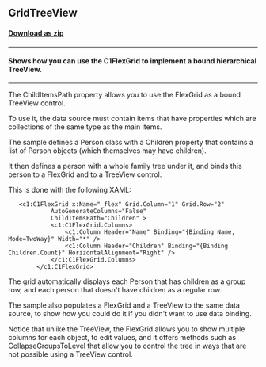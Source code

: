 ## GridTreeView
#### [Download as zip](https://grapecity.github.io/DownGit/#/home?url=https://github.com/GrapeCity/ComponentOne-WPF-Samples/tree/master/NET_4.5.2/C1.WPF.FlexGrid/CS/GridTreeView)
____
#### Shows how you can use the C1FlexGrid to implement a bound hierarchical TreeView.
____
The ChildItemsPath property allows you to use the FlexGrid as a bound TreeView 
control.

To use it, the data source must contain items that have properties which are 
collections of the same type as the main items.
	
The sample defines a Person class with a Children property that contains 
a list of Person objects (which themselves may have children). 

It then defines a person with a whole family tree under it, and binds this person
to a FlexGrid and to a TreeView control.

This is done with the following XAML:

```
   <c1:C1FlexGrid x:Name="_flex" Grid.Column="1" Grid.Row="2"
            AutoGenerateColumns="False" 
            ChildItemsPath="Children" >
            <c1:C1FlexGrid.Columns>
                <c1:Column Header="Name" Binding="{Binding Name, Mode=TwoWay}" Width="*" />
                <c1:Column Header="Children" Binding="{Binding Children.Count}" HorizontalAlignment="Right" />
            </c1:C1FlexGrid.Columns>
        </c1:C1FlexGrid>
```
The grid automatically displays each Person that has children as a group row, and each 
person that doesn't have children as a regular row.

The sample also populates a FlexGrid and a TreeView to the same data source, to show
how you could do it if you didn't want to use data binding.

Notice that unlike the TreeView, the FlexGrid allows you to show multiple columns for each
object, to edit values, and it offers methods such as CollapseGroupsToLevel that allow you 
to control the tree in ways that are not possible using a TreeView control.

